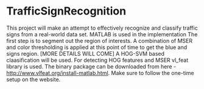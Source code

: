 # TrafficSignRecognition
This project will make an attempt to effectively recognize and classify traffic signs from a real-world data set. 
MATLAB is used in the implementation
The first step is to segment out the region of interests. A combination of MSER and color thresholding is applied at this point of time to
get the blue and signs region. [MORE DETAILS WILL COME]
A HOG-SVM based claasification will be used. For detecting HOG features and MSER vl_feat library is used. The binary package can be 
downloaded from here - http://www.vlfeat.org/install-matlab.html. Make sure to follow the one-time setup on the website. 


